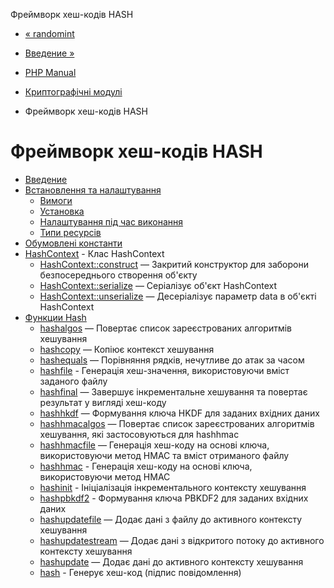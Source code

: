 Фреймворк хеш-кодів HASH

-   [« randomint](function.random-int.html)
    
-   [Введение »](intro.hash.html)
    
-   [PHP Manual](index.html)
    
-   [Криптографічні модулі](refs.crypto.html)
    
-   Фреймворк хеш-кодів HASH
    

# Фреймворк хеш-кодів HASH

-   [Введение](intro.hash.html)
-   [Встановлення та налаштування](hash.setup.html)
    -   [Вимоги](hash.requirements.html)
    -   [Установка](hash.installation.html)
    -   [Налаштування під час виконання](hash.configuration.html)
    -   [Типи ресурсів](hash.resources.html)
-   [Обумовлені константи](hash.constants.html)
-   [HashContext](class.hashcontext.html) - Клас HashContext
    -   [HashContext::construct](hashcontext.construct.html) — Закритий конструктор для заборони безпосереднього створення об'єкту
    -   [HashContext::serialize](hashcontext.serialize.html) — Серіалізує об'єкт HashContext
    -   [HashContext::unserialize](hashcontext.unserialize.html) — Десеріалізує параметр data в об'єкті HashContext
-   [Функции Hash](ref.hash.html)
    -   [hashalgos](function.hash-algos.html) — Повертає список зареєстрованих алгоритмів хешування
    -   [hashcopy](function.hash-copy.html) — Копіює контекст хешування
    -   [hashequals](function.hash-equals.html) — Порівняння рядків, нечутливе до атак за часом
    -   [hashfile](function.hash-file.html) - Генерація хеш-значення, використовуючи вміст заданого файлу
    -   [hashfinal](function.hash-final.html) — Завершує інкрементальне хешування та повертає результат у вигляді хеш-коду
    -   [hashhkdf](function.hash-hkdf.html) — Формування ключа HKDF для заданих вхідних даних
    -   [hashhmacalgos](function.hash-hmac-algos.html) — Повертає список зареєстрованих алгоритмів хешування, які застосовуються для hashhmac
    -   [hashhmacfile](function.hash-hmac-file.html) — Генерація хеш-коду на основі ключа, використовуючи метод HMAC та вміст отриманого файлу
    -   [hashhmac](function.hash-hmac.html) - Генерація хеш-коду на основі ключа, використовуючи метод HMAC
    -   [hashinit](function.hash-init.html) - Ініціалізація інкрементального контексту хешування
    -   [hashpbkdf2](function.hash-pbkdf2.html) - Формування ключа PBKDF2 для заданих вхідних даних
    -   [hashupdatefile](function.hash-update-file.html) — Додає дані з файлу до активного контексту хешування
    -   [hashupdatestream](function.hash-update-stream.html) — Додає дані з відкритого потоку до активного контексту хешування
    -   [hashupdate](function.hash-update.html) — Додає дані до активного контексту хешування
    -   [hash](function.hash.html) - Генерує хеш-код (підпис повідомлення)